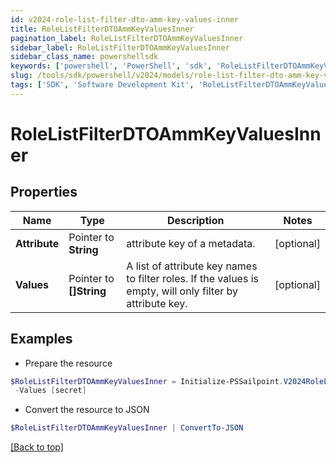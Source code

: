 ```yaml
---
id: v2024-role-list-filter-dto-amm-key-values-inner
title: RoleListFilterDTOAmmKeyValuesInner
pagination_label: RoleListFilterDTOAmmKeyValuesInner
sidebar_label: RoleListFilterDTOAmmKeyValuesInner
sidebar_class_name: powershellsdk
keywords: ['powershell', 'PowerShell', 'sdk', 'RoleListFilterDTOAmmKeyValuesInner'] 
slug: /tools/sdk/powershell/v2024/models/role-list-filter-dto-amm-key-values-inner
tags: ['SDK', 'Software Development Kit', 'RoleListFilterDTOAmmKeyValuesInner']
---
```



# RoleListFilterDTOAmmKeyValuesInner

## Properties

Name | Type | Description | Notes
------------ | ------------- | ------------- | -------------
**Attribute** |  Pointer to **String** | attribute key of a metadata. | [optional] 
**Values** |  Pointer to **[]String** | A list of attribute key names to filter roles. If the values is empty, will only filter by attribute key. | [optional] 

## Examples

- Prepare the resource
```powershell
$RoleListFilterDTOAmmKeyValuesInner = Initialize-PSSailpoint.V2024RoleListFilterDTOAmmKeyValuesInner  -Attribute iscFederalClassifications `
 -Values [secret]
```

- Convert the resource to JSON
```powershell
$RoleListFilterDTOAmmKeyValuesInner | ConvertTo-JSON
```


[[Back to top]](#) 

